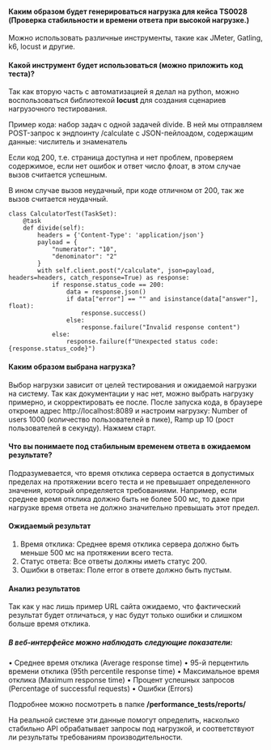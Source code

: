 ﻿#### Каким образом будет генерироваться нагрузка для кейса TS0028 (Проверка стабильности и времени ответа при высокой нагрузке.)
Можно использовать различные инструменты, такие как JMeter, Gatling, k6, locust и другие. 

#### Какой инструмент будет использоваться (можно приложить код теста)?
Так как вторую часть с автоматизацией я делал на python, можно воспользоваться библиотекой __locust__ для создания сценариев нагрузочного тестирования. 

Пример кода: набор задач с одной задачей divide. В ней мы отправляем POST-запрос к эндпоинту /calculate с JSON-пейлоадом, содержащим данные: числитель и знаменатель

Если код 200, т.е. страница доступна и нет проблем, проверяем содержимое, если нет ошибок и ответ число флоат, в этом случае вызов считается успешным.

В ином случае вызов неудачный, при коде отличном от 200, так же вызов считается неудачный.

```
class CalculatorTest(TaskSet):
    @task
    def divide(self):
        headers = {'Content-Type': 'application/json'}
        payload = {
            "numerator": "10",
            "denominator": "2"
        }
        with self.client.post("/calculate", json=payload, headers=headers, catch_response=True) as response:
            if response.status_code == 200:
                data = response.json()
                if data["error"] == "" and isinstance(data["answer"], float):
                    response.success()
                else:
                    response.failure("Invalid response content") 
            else:
                response.failure(f"Unexpected status code: {response.status_code}") 
```

#### Каким образом выбрана нагрузка? 
Выбор нагрузки зависит от целей тестирования и ожидаемой нагрузки на систему. Так как документации у нас нет, можно выбрать нагрузку примерно, и скорректировать ее после.
После запуска кода, в браузере откроем адрес http://localhost:8089 и настроим нагрузку: Number of users 1000 (количество пользователей в пике), Ramp up 10 (рост пользователей в секунду). Нажмем старт.
#### Что вы понимаете под стабильным временем ответа в ожидаемом результате?
Подразумевается, что время отклика сервера остается в допустимых пределах на протяжении всего теста и не превышает определенного значения, который определяется требованиями. 
Например, если среднее время отклика должно быть не более 500 мс, то даже при нагрузке время ответа не должно значительно превышать этот предел.
#### Ожидаемый результат
1.	Время отклика: Среднее время отклика сервера должно быть меньше 500 мс на протяжении всего теста.
2.	Статус ответа: Все ответы должны иметь статус 200.
3.	Ошибки в ответах: Поле error в ответе должно быть пустым.
#### Анализ результатов
Так как у нас лишь пример URL сайта ожидаемо, что фактический результат будет отличаться, у нас будут только ошибки и слишком больше время отклика.
##### В веб-интерфейсе можно наблюдать следующие показатели:
•	Среднее время отклика (Average response time)
•	95-й перцентиль времени отклика (95th percentile response time)
•	Максимальное время отклика (Maximum response time)
•	Процент успешных запросов (Percentage of successful requests)
•	Ошибки (Errors)

Подробнее можно посмотреть в папке __/performance_tests/reports/__

На реальной системе эти данные помогут определить, насколько стабильно API обрабатывает запросы под нагрузкой, и соответствуют ли результаты требованиям производительности.


